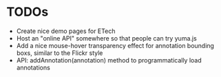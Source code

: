 # TODOs

* Create nice demo pages for ETech
* Host an "online API" somewhere so that people can try yuma.js
* Add a nice mouse-hover transparency effect for annotation bounding boxs, similar to the Flickr style
* API: addAnnotation(annotation) method to programmatically load annotations
